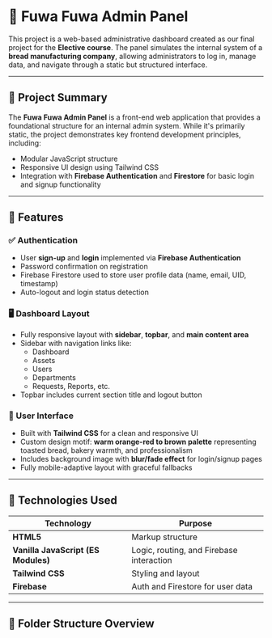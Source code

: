 # 🥖 Fuwa Fuwa Admin Panel

This project is a web-based administrative dashboard created as our final project for the **Elective course**. The panel simulates the internal system of a **bread manufacturing company**, allowing administrators to log in, manage data, and navigate through a static but structured interface.

---

## 🚀 Project Summary

The **Fuwa Fuwa Admin Panel** is a front-end web application that provides a foundational structure for an internal admin system. While it's primarily static, the project demonstrates key frontend development principles, including:

- Modular JavaScript structure
- Responsive UI design using Tailwind CSS
- Integration with **Firebase Authentication** and **Firestore** for basic login and signup functionality

---

## 🔐 Features

### ✅ Authentication
- User **sign-up** and **login** implemented via **Firebase Authentication**
- Password confirmation on registration
- Firebase Firestore used to store user profile data (name, email, UID, timestamp)
- Auto-logout and login status detection

### 🖥️ Dashboard Layout
- Fully responsive layout with **sidebar**, **topbar**, and **main content area**
- Sidebar with navigation links like:
  - Dashboard
  - Assets
  - Users
  - Departments
  - Requests, Reports, etc.
- Topbar includes current section title and logout button

### 🎨 User Interface
- Built with **Tailwind CSS** for a clean and responsive UI
- Custom design motif: **warm orange-red to brown palette** representing toasted bread, bakery warmth, and professionalism
- Includes background image with **blur/fade effect** for login/signup pages
- Fully mobile-adaptive layout with graceful fallbacks

---

## 🧰 Technologies Used

| Technology | Purpose |
|------------|---------|
| **HTML5** | Markup structure |
| **Vanilla JavaScript (ES Modules)** | Logic, routing, and Firebase interaction |
| **Tailwind CSS** | Styling and layout |
| **Firebase** | Auth and Firestore for user data |

---

## 📁 Folder Structure Overview

